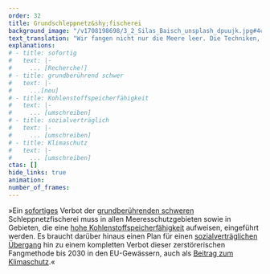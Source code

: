 ```yaml
---
order: 32
title: Grundschleppnetz&shy;fischerei
background_image: "/v1708198698/3_2_Silas_Baisch_unsplash_dpuujk.jpg#4cd4ff"
text_translation: "Wir fangen nicht nur die Meere leer. Die Techniken, mit denen wir fischen, ruinieren auch noch nebenbei den Planeten."
explanations:
# - title: sofortig
#   text: |-
#     ... [Recherche!]
# - title: grundberührend schwer
#   text: |-
#     ...[neu]
# - title: Kohlenstoffspeicherfähigkeit
#   text: |-
#     ... [umschreiben]
# - title: sozialverträglich
#   text: |-
#     ... [umschreiben]
# - title: Klimaschutz
#   text: |-
#     ... [umschreiben]
ctas: []
hide_links: true
animation:
number_of_frames:
---
```


»Ein [sofortiges](# "sofortig") Verbot der [grundberührenden schweren](# "grundberührend schwer") Schleppnetzfischerei muss in allen Meeresschutzgebieten sowie in Gebieten, die eine [hohe Kohlenstoffspeicherfähigkeit](# "Kohlenstoffspeicherfähigkeit") aufweisen, eingeführt werden. Es braucht darüber hinaus einen Plan für einen [sozialverträglichen Übergang](# "sozialverträglich") hin zu einem kompletten Verbot dieser zerstörerischen Fangmethode bis 2030 in den EU-Gewässern, auch als [Beitrag zum Klimaschutz](# "Klimaschutz").«
